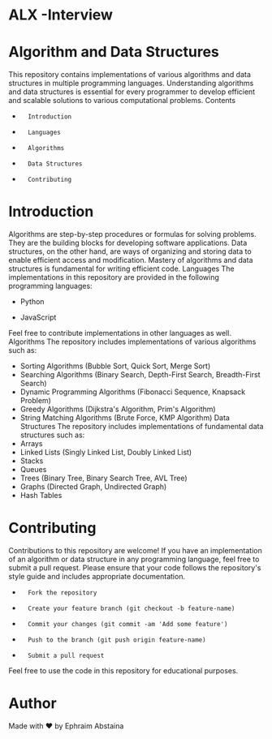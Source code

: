 # ALX -Interview 

# Algorithm and Data Structures

This repository contains implementations of various algorithms and data structures in multiple programming languages. Understanding algorithms and data structures is essential for every programmer to develop efficient and scalable solutions to various computational problems.
Contents

* 		Introduction
* 		Languages
* 		Algorithms
* 		Data Structures
* 		Contributing

  
# Introduction

Algorithms are step-by-step procedures or formulas for solving problems. They are the building blocks for developing software applications. Data structures, on the other hand, are ways of organizing and storing data to enable efficient access and modification. Mastery of algorithms and data structures is fundamental for writing efficient code.
Languages
The implementations in this repository are provided in the following programming languages:
* Python

* JavaScript

  
Feel free to contribute implementations in other languages as well.
Algorithms
The repository includes implementations of various algorithms such as:
* Sorting Algorithms (Bubble Sort, Quick Sort, Merge Sort)
* Searching Algorithms (Binary Search, Depth-First Search, Breadth-First Search)
* Dynamic Programming Algorithms (Fibonacci Sequence, Knapsack Problem)
* Greedy Algorithms (Dijkstra's Algorithm, Prim's Algorithm)
* String Matching Algorithms (Brute Force, KMP Algorithm)
Data Structures
The repository includes implementations of fundamental data structures such as:
* Arrays
* Linked Lists (Singly Linked List, Doubly Linked List)
* Stacks
* Queues
* Trees (Binary Tree, Binary Search Tree, AVL Tree)
* Graphs (Directed Graph, Undirected Graph)
* Hash Tables
  
# Contributing

Contributions to this repository are welcome! If you have an implementation of an algorithm or data structure in any programming language, feel free to submit a pull request. Please ensure that your code follows the repository's style guide and includes appropriate documentation.

* 		Fork the repository
* 		Create your feature branch (git checkout -b feature-name)
* 		Commit your changes (git commit -am 'Add some feature')
* 		Push to the branch (git push origin feature-name)
* 		Submit a pull request


<p> Feel free to use the code in this repository for educational purposes. </p> 

# Author

Made with ❤️ by Ephraim Abstaina

